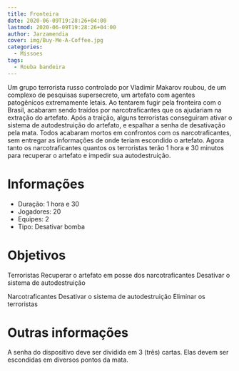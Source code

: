 ```yaml
---
title: Fronteira
date: 2020-06-09T19:28:26+04:00
lastmod: 2020-06-09T19:28:26+04:00
author: Jarzamendia
cover: img/Buy-Me-A-Coffee.jpg
categories:
  - Missoes
tags:
  - Rouba bandeira
---
```


Um grupo terrorista russo controlado por Vladimir Makarov roubou, de um complexo de pesquisas supersecreto, um artefato com agentes patogênicos extremamente letais. Ao tentarem fugir pela fronteira com o Brasil, acabaram sendo traídos por narcotraficantes que os ajudariam na extração do artefato. Após a traição, alguns terroristas conseguiram ativar o sistema de autodestruição do artefato, e espalhar a senha de desativação pela mata. Todos acabaram mortos em confrontos com os narcotraficantes, sem entregar as informações de onde teriam escondido o artefato. Agora tanto os narcotraficantes quantos os terroristas terão 1 hora e 30 minutos para recuperar o artefato e impedir sua autodestruição.

# Informações
 - Duração: 1 hora e 30
 - Jogadores: 20
 - Equipes: 2
 - Tipo: Desativar bomba

# Objetivos
Terroristas Recuperar o artefato em posse dos narcotraficantes Desativar o sistema de autodestruição

Narcotraficantes Desativar o sistema de autodestruição Eliminar os terroristas

# Outras informações
A senha do dispositivo deve ser dividida em 3 (três) cartas. Elas devem ser escondidas em diversos pontos da mata.
